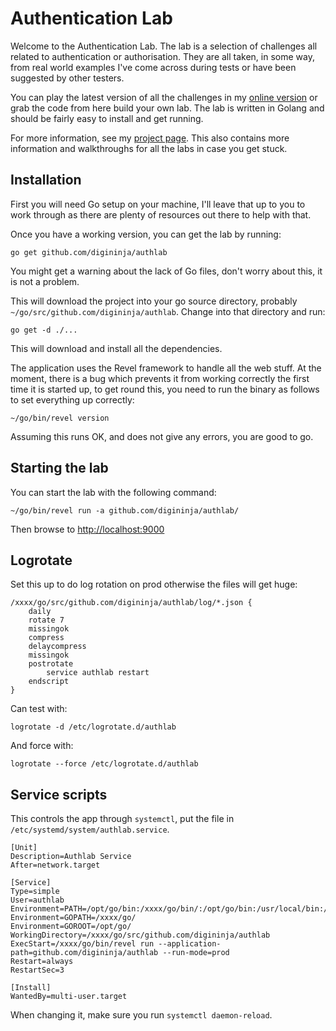 # Authentication Lab

Welcome to the Authentication Lab. The lab is a selection of challenges all related to authentication or authorisation. They are all taken, in some way, from real world examples I've come across during tests or have been suggested by other testers.

You can play the latest version of all the challenges in my <a href="https://authlab.digi.ninja">online version</a> or grab the code from here build your own lab. The lab is written in Golang and should be fairly easy to install and get running.

For more information, see my <a href="https://digi.ninja/projects/authlab.php">project page</a>. This also contains more information and walkthroughs for all the labs in case you get stuck.

## Installation

First you will need Go setup on your machine, I'll leave that up to you to work through as there are plenty of resources out there to help with that.

Once you have a working version, you can get the lab by running:

```
go get github.com/digininja/authlab
```

You might get a warning about the lack of Go files, don't worry about this, it is not a problem.

This will download the project into your go source directory, probably <code>~/go/src/github.com/digininja/authlab</code>. Change into that directory and run:

```
go get -d ./...
```

This will download and install all the dependencies.

The application uses the Revel framework to handle all the web stuff. At the moment, there is a bug which prevents it from working correctly the first time it is started up, to get round this, you need to run the binary as follows to set everything up correctly:

```
~/go/bin/revel version
```

Assuming this runs OK, and does not give any errors, you are good to go.

## Starting the lab

You can start the lab with the following command:

```
~/go/bin/revel run -a github.com/digininja/authlab/
```

Then browse to <http://localhost:9000>

## Logrotate

Set this up to do log rotation on prod otherwise the files will get huge:

```
/xxxx/go/src/github.com/digininja/authlab/log/*.json {
	daily
	rotate 7
	missingok
	compress
	delaycompress
	missingok
	postrotate
		service authlab restart
	endscript
}
```

Can test with:

```
logrotate -d /etc/logrotate.d/authlab
```

And force with:

```
logrotate --force /etc/logrotate.d/authlab 
```

## Service scripts

This controls the app through `systemctl`, put the file in `/etc/systemd/system/authlab.service`.

```
[Unit]
Description=Authlab Service
After=network.target

[Service]
Type=simple
User=authlab
Environment=PATH=/opt/go/bin:/xxxx/go/bin/:/opt/go/bin:/usr/local/bin:/usr/bin:/bin
Environment=GOPATH=/xxxx/go/
Environment=GOROOT=/opt/go/
WorkingDirectory=/xxxx/go/src/github.com/digininja/authlab
ExecStart=/xxxx/go/bin/revel run --application-path=github.com/digininja/authlab --run-mode=prod
Restart=always
RestartSec=3

[Install]
WantedBy=multi-user.target
```

When changing it, make sure you run `systemctl daemon-reload`.
